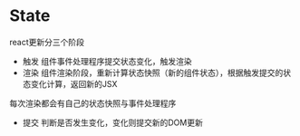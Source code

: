 # State

react更新分三个阶段
- 触发
组件事件处理程序提交状态变化，触发渲染
- 渲染
组件渲染阶段，重新计算状态快照（新的组件状态），根据触发提交的状态变化计算，返回新的JSX

每次渲染都会有自己的状态快照与事件处理程序

- 提交
判断是否发生变化，变化则提交新的DOM更新
